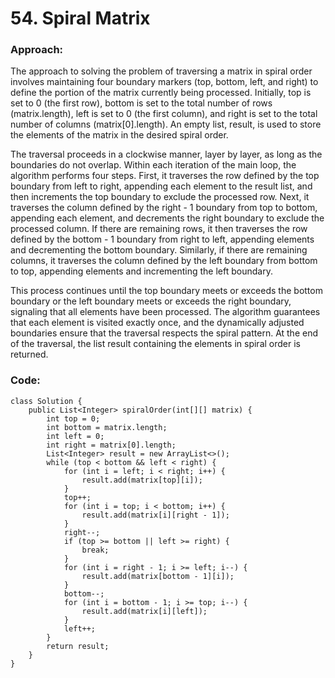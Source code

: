# 54. Spiral Matrix

### Approach:
The approach to solving the problem of traversing a matrix in spiral order involves maintaining four boundary markers (top, bottom, left, and right) to define the portion of the matrix currently being processed. Initially, top is set to 0 (the first row), bottom is set to the total number of rows (matrix.length), left is set to 0 (the first column), and right is set to the total number of columns (matrix[0].length). An empty list, result, is used to store the elements of the matrix in the desired spiral order.

The traversal proceeds in a clockwise manner, layer by layer, as long as the boundaries do not overlap. Within each iteration of the main loop, the algorithm performs four steps. First, it traverses the row defined by the top boundary from left to right, appending each element to the result list, and then increments the top boundary to exclude the processed row. Next, it traverses the column defined by the right - 1 boundary from top to bottom, appending each element, and decrements the right boundary to exclude the processed column. If there are remaining rows, it then traverses the row defined by the bottom - 1 boundary from right to left, appending elements and decrementing the bottom boundary. Similarly, if there are remaining columns, it traverses the column defined by the left boundary from bottom to top, appending elements and incrementing the left boundary.

This process continues until the top boundary meets or exceeds the bottom boundary or the left boundary meets or exceeds the right boundary, signaling that all elements have been processed. The algorithm guarantees that each element is visited exactly once, and the dynamically adjusted boundaries ensure that the traversal respects the spiral pattern. At the end of the traversal, the list result containing the elements in spiral order is returned.

### Code:
```
class Solution {
    public List<Integer> spiralOrder(int[][] matrix) {
        int top = 0;
        int bottom = matrix.length;
        int left = 0;
        int right = matrix[0].length;
        List<Integer> result = new ArrayList<>();
        while (top < bottom && left < right) {
            for (int i = left; i < right; i++) {
                result.add(matrix[top][i]);
            }
            top++;
            for (int i = top; i < bottom; i++) {
                result.add(matrix[i][right - 1]);
            }
            right--;
            if (top >= bottom || left >= right) {
                break;
            }
            for (int i = right - 1; i >= left; i--) {
                result.add(matrix[bottom - 1][i]);
            }
            bottom--;
            for (int i = bottom - 1; i >= top; i--) {
                result.add(matrix[i][left]);
            }
            left++;
        }
        return result;
    }
}
```